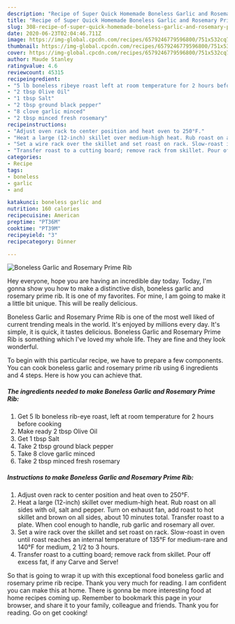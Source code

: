 ```yaml
---
description: "Recipe of Super Quick Homemade Boneless Garlic and Rosemary Prime Rib"
title: "Recipe of Super Quick Homemade Boneless Garlic and Rosemary Prime Rib"
slug: 308-recipe-of-super-quick-homemade-boneless-garlic-and-rosemary-prime-rib
date: 2020-06-23T02:04:46.711Z
image: https://img-global.cpcdn.com/recipes/6579246779596800/751x532cq70/boneless-garlic-and-rosemary-prime-rib-recipe-main-photo.jpg
thumbnail: https://img-global.cpcdn.com/recipes/6579246779596800/751x532cq70/boneless-garlic-and-rosemary-prime-rib-recipe-main-photo.jpg
cover: https://img-global.cpcdn.com/recipes/6579246779596800/751x532cq70/boneless-garlic-and-rosemary-prime-rib-recipe-main-photo.jpg
author: Maude Stanley
ratingvalue: 4.6
reviewcount: 45315
recipeingredient:
- "5 lb boneless ribeye roast left at room temperature for 2 hours before cooking"
- "2 tbsp Olive Oil"
- "1 tbsp Salt"
- "2 tbsp ground black pepper"
- "8 clove garlic minced"
- "2 tbsp minced fresh rosemary"
recipeinstructions:
- "Adjust oven rack to center position and heat oven to 250°F."
- "Heat a large (12-inch) skillet over medium-high heat. Rub roast on all sides with oil, salt and pepper. Turn on exhaust fan, add roast to hot skillet and brown on all sides, about 10 minutes total. Transfer roast to a plate. When cool enough to handle, rub garlic and rosemary all over."
- "Set a wire rack over the skillet and set roast on rack. Slow-roast in oven until roast reaches an internal temperature of 135°F for medium-rare and 140°F for medium, 2 1/2 to 3 hours."
- "Transfer roast to a cutting board; remove rack from skillet. Pour off excess fat, if any Carve and Serve!"
categories:
- Recipe
tags:
- boneless
- garlic
- and

katakunci: boneless garlic and 
nutrition: 160 calories
recipecuisine: American
preptime: "PT36M"
cooktime: "PT39M"
recipeyield: "3"
recipecategory: Dinner

---
```



![Boneless Garlic and Rosemary Prime Rib](https://img-global.cpcdn.com/recipes/6579246779596800/751x532cq70/boneless-garlic-and-rosemary-prime-rib-recipe-main-photo.jpg)

Hey everyone, hope you are having an incredible day today. Today, I'm gonna show you how to make a distinctive dish, boneless garlic and rosemary prime rib. It is one of my favorites. For mine, I am going to make it a little bit unique. This will be really delicious.

Boneless Garlic and Rosemary Prime Rib is one of the most well liked of current trending meals in the world. It's enjoyed by millions every day. It's simple, it is quick, it tastes delicious. Boneless Garlic and Rosemary Prime Rib is something which I've loved my whole life. They are fine and they look wonderful.




To begin with this particular recipe, we have to prepare a few components. You can cook boneless garlic and rosemary prime rib using 6 ingredients and 4 steps. Here is how you can achieve that.

<!--inarticleads1-->

##### The ingredients needed to make Boneless Garlic and Rosemary Prime Rib:

1. Get 5 lb boneless rib-eye roast, left at room temperature for 2 hours before cooking
1. Make ready 2 tbsp Olive Oil
1. Get 1 tbsp Salt
1. Take 2 tbsp ground black pepper
1. Take 8 clove garlic minced
1. Take 2 tbsp minced fresh rosemary




<!--inarticleads2-->

##### Instructions to make Boneless Garlic and Rosemary Prime Rib:

1. Adjust oven rack to center position and heat oven to 250°F.
1. Heat a large (12-inch) skillet over medium-high heat. Rub roast on all sides with oil, salt and pepper. Turn on exhaust fan, add roast to hot skillet and brown on all sides, about 10 minutes total. Transfer roast to a plate. When cool enough to handle, rub garlic and rosemary all over.
1. Set a wire rack over the skillet and set roast on rack. Slow-roast in oven until roast reaches an internal temperature of 135°F for medium-rare and 140°F for medium, 2 1/2 to 3 hours.
1. Transfer roast to a cutting board; remove rack from skillet. Pour off excess fat, if any Carve and Serve!




So that is going to wrap it up with this exceptional food boneless garlic and rosemary prime rib recipe. Thank you very much for reading. I am confident you can make this at home. There is gonna be more interesting food at home recipes coming up. Remember to bookmark this page in your browser, and share it to your family, colleague and friends. Thank you for reading. Go on get cooking!
